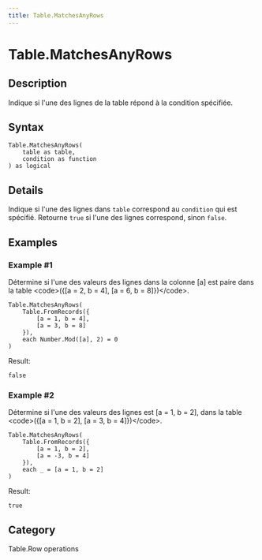 ```yaml
---
title: Table.MatchesAnyRows
---
```


# Table.MatchesAnyRows


## Description

Indique si l&#39;une des lignes de la table répond à la condition spécifiée.


## Syntax

```powerquery
Table.MatchesAnyRows(
    table as table,
    condition as function
) as logical
```


## Details

Indique si l'une des lignes dans <code>table</code> correspond au <code>condition</code> qui est spécifié. Retourne <code>true</code> si l'une des lignes correspond, sinon <code>false</code>.


## Examples

### Example #1 
Détermine si l&#39;une des valeurs des lignes dans la colonne [a] est paire dans la table &lt;code&gt;(\{[a = 2, b = 4], [a = 6, b = 8]})&lt;/code&gt;.
```powerquery
Table.MatchesAnyRows(
    Table.FromRecords({
        [a = 1, b = 4],
        [a = 3, b = 8]
    }),
    each Number.Mod([a], 2) = 0
)
```

Result: 
```powerquery
false
```


### Example #2 
Détermine si l&#39;une des valeurs des lignes est [a = 1, b = 2], dans la table &lt;code&gt;(\{[a = 1, b = 2], [a = 3, b = 4]})&lt;/code&gt;.
```powerquery
Table.MatchesAnyRows(
    Table.FromRecords({
        [a = 1, b = 2],
        [a = -3, b = 4]
    }),
    each _ = [a = 1, b = 2]
)
```

Result: 
```powerquery
true
```




## Category
Table.Row operations
